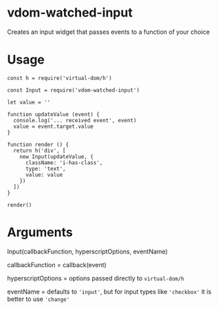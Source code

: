# vdom-watched-input

Creates an input widget that passes events to a function of your choice

# Usage

```
const h = require('virtual-dom/h')

const Input = require('vdom-watched-input')

let value = ''

function updateValue (event) {
  console.log('... received event', event)
  value = event.target.value
}

function render () {
  return h('div', [
    new Input(updateValue, {
      className: 'i-has-class',
      type: 'text',
      value: value
    })
  ])
}

render()
```

# Arguments

Input(callbackFunction, hyperscriptOptions, eventName)

callbackFunction = callback(event)

hyperscriptOptions = options passed directly to `virtual-dom/h`

eventName = defaults to `'input'`, but for input types like `'checkbox'` it is better to use `'change'`
